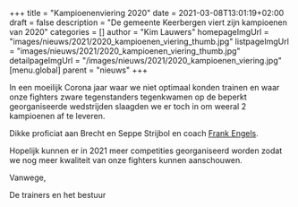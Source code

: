 +++
title = "Kampioenenviering 2020"
date = 2021-03-08T13:01:19+02:00
draft = false
description = "De gemeente Keerbergen viert zijn kampioenen van 2020"
categories = []
author = "Kim Lauwers"
homepageImgUrl = "images/nieuws/2021/2020_kampioenen_viering_thumb.jpg"
listpageImgUrl = "images/nieuws/2021/2020_kampioenen_viering_thumb.jpg"
detailpageImgUrl = "/images/nieuws/2021/2020_kampioenen_viering.jpg"
[menu.global]
    parent = "nieuws"
+++

In een moeilijk Corona jaar waar we niet optimaal konden trainen en waar onze fighters zware tegenstanders tegenkwamen op de beperkt georganiseerde wedstrijden slaagden we er toch in om weeral 2 kampioenen af te leveren.

Dikke proficiat aan Brecht en Seppe Strijbol en coach [Frank Engels](https://www.invictokeerbergen.be/trainers/#Frank_Engels).

Hopelijk kunnen er in 2021 meer competities georganiseerd worden zodat we nog meer kwaliteit van onze fighters kunnen aanschouwen.

Vanwege,

De trainers en het bestuur